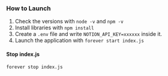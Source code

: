 ### How to Launch
1. Check the versions with `node -v` and `npm -v`
2. Install libraries with `npm install`
3. Create a `.env` file and write `NOTION_API_KEY=xxxxxx` inside it.
4. Launch the application with `forever start index.js`

#### Stop index.js

`forever stop index.js`
